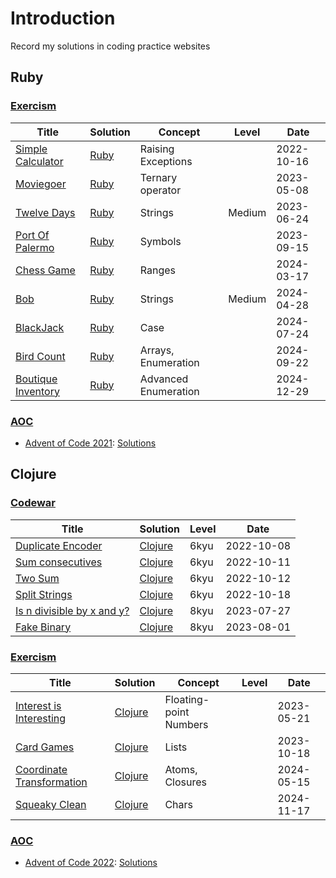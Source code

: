 # Introduction
Record my solutions in coding practice websites

## Ruby
### [Exercism](https://exercism.org/dashboard)
|Title|Solution|Concept|Level|Date|
|-----|--------|-------|-----|----|
|[Simple Calculator](https://exercism.org/tracks/ruby/exercises/simple-calculator)|[Ruby](https://github.com/wu790616/ruby-kata/blob/master/exercism/simple_calculator.rb)|Raising Exceptions||2022-10-16|
|[Moviegoer](https://exercism.org/tracks/ruby/exercises/moviegoer)|[Ruby](https://github.com/wu790616/ruby-kata/blob/master/exercism/moviegoer.rb)|Ternary operator||2023-05-08|
|[Twelve Days](https://exercism.org/tracks/ruby/exercises/twelve-days)|[Ruby](https://github.com/wu790616/ruby-kata/blob/master/exercism/twelve_days.rb)|Strings|Medium|2023-06-24|
|[Port Of Palermo](https://exercism.org/tracks/ruby/exercises/moviegoer)|[Ruby](https://github.com/wu790616/ruby-kata/blob/master/exercism/port_palermo.rb)|Symbols||2023-09-15|
|[Chess Game](https://exercism.org/tracks/ruby/exercises/chess-game)|[Ruby](https://github.com/wu790616/ruby-kata/blob/master/exercism/chess_game.rb)|Ranges||2024-03-17|
|[Bob](https://exercism.org/tracks/ruby/exercises/bob)|[Ruby](https://github.com/wu790616/ruby-kata/blob/master/exercism/bob.rb)|Strings|Medium|2024-04-28|
|[BlackJack](https://exercism.org/tracks/ruby/exercises/blackjack)|[Ruby](https://github.com/wu790616/ruby-kata/blob/master/exercism/blackjack.rb)|Case||2024-07-24|
|[Bird Count](https://exercism.org/tracks/ruby/exercises/bird-count)|[Ruby](https://github.com/wu790616/ruby-kata/blob/master/exercism/bird_count.rb)|Arrays, Enumeration||2024-09-22|
|[Boutique Inventory](https://exercism.org/tracks/ruby/exercises/boutique-inventory)|[Ruby](https://github.com/wu790616/ruby-kata/blob/master/exercism/boutique_inventory.rb)|Advanced Enumeration||2024-12-29|
### [AOC](https://adventofcode.com/)
- [Advent of Code 2021](https://adventofcode.com/2021): [Solutions](https://github.com/wu790616/ruby-kata/tree/master/aoc/aoc_2021)

## Clojure
### [Codewar](https://www.codewars.com/dashboard)
|Title|Solution|Level|Date|
|-----|--------|-----|----|
|[Duplicate Encoder](https://www.codewars.com/kata/54b42f9314d9229fd6000d9c/clojure)|[Clojure](https://github.com/wu790616/clojure-kata/blob/master/codewar/src/duplicate_encoder.clj)|6kyu|2022-10-08|
|[Sum consecutives](https://www.codewars.com/kata/55eeddff3f64c954c2000059/clojure)|[Clojure](https://github.com/wu790616/clojure-kata/blob/master/codewar/src/sum_consecutives.clj)|6kyu|2022-10-11|
|[Two Sum](https://www.codewars.com/kata/52c31f8e6605bcc646000082/clojure)|[Clojure](https://github.com/wu790616/clojure-kata/blob/master/codewar/src/two_sum.clj)|6kyu|2022-10-12|
|[Split Strings](https://www.codewars.com/kata/515de9ae9dcfc28eb6000001/clojure)|[Clojure](https://github.com/wu790616/clojure-kata/blob/master/codewar/src/split_strings.clj)|6kyu|2022-10-18|
|[Is n divisible by x and y?](https://www.codewars.com/kata/5545f109004975ea66000086/clojure)|[Clojure](https://github.com/wu790616/clojure-kata/blob/master/codewar/src/is_n_divisible_by_x_and_y.clj)|8kyu|2023-07-27|
|[Fake Binary](https://www.codewars.com/kata/57eae65a4321032ce000002d/clojure)|[Clojure](https://github.com/wu790616/clojure-kata/blob/master/codewar/src/fake_binary.clj)|8kyu|2023-08-01|
### [Exercism](https://exercism.org/dashboard)
|Title|Solution|Concept|Level|Date|
|-----|--------|-------|-----|----|
|[Interest is Interesting](https://exercism.org/tracks/clojure/exercises/interest-is-interesting)|[Clojure](https://github.com/wu790616/clojure-kata/blob/master/exercism/src/interest_is_interesting.clj)|Floating-point Numbers||2023-05-21|
|[Card Games](https://exercism.org/tracks/clojure/exercises/card-games)|[Clojure](https://github.com/wu790616/clojure-kata/blob/master/exercism/src/card_games.clj)|Lists||2023-10-18|
|[Coordinate Transformation](https://exercism.org/tracks/clojure/exercises/coordinate-transformation)|[Clojure](https://github.com/wu790616/clojure-kata/blob/master/exercism/src/coordinate_transformation.clj)|Atoms, Closures||2024-05-15|
|[Squeaky Clean](https://exercism.org/tracks/clojure/exercises/squeaky-clean)|[Clojure](https://github.com/wu790616/clojure-kata/blob/master/exercism/src/squeaky_clean.clj)|Chars||2024-11-17|
### [AOC](https://adventofcode.com/)
- [Advent of Code 2022](https://adventofcode.com/2022): [Solutions](https://github.com/wu790616/clojure-kata/tree/master/aoc2022)
